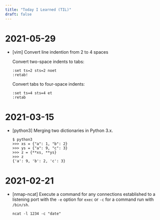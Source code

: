 ```yaml
---
title: "Today I Learned (TIL)"
draft: false
---
```

# 2021-05-29

* [vim] Convert line indention from 2 to 4 spaces

    Convert two-space indents to tabs:

    ```
    :set ts=2 sts=2 noet
    :retab!
    ```

    Convert tabs to four-space indents:

    ```
    :set ts=4 sts=4 et
    :retab
    ```

# 2021-03-15

* [python3] Merging two dictionaries in Python 3.x.

    ```
    $ python3
    >>> xs = {"a": 1, "b": 2}
    >>> ys = {"a": 9, "c": 3}
    >>> z = {**xs, **ys}
    >>> z
    {'a': 9, 'b': 2, 'c': 3}
    ```

# 2021-02-21

* [nmap-ncat] Execute a command for any connections established to a listening
  port with the `-e` option for `exec` or `-c` for a command run with `/bin/sh`.

    ```
    ncat -l 1234 -c "date"
    ```

